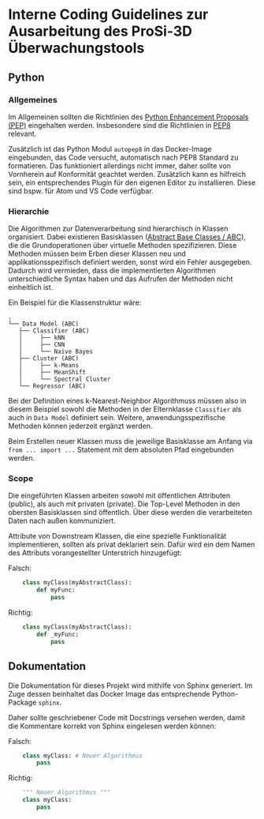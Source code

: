 # Interne Coding Guidelines zur Ausarbeitung des ProSi-3D Überwachungstools

## Python

### Allgemeines

Im Allgemeinen sollten die Richtlinien des [Python Enhancement Proposals (PEP)](https://www.python.org/dev/peps/) eingehalten werden. Insbesondere sind die Richtlinien in [PEP8](https://www.python.org/dev/peps/pep-0008/) relevant.

Zusätzlich ist das Python Modul ```autopep8``` in das Docker-Image eingebunden, das Code versucht, automatisch nach PEP8 Standard zu formatieren. Das funktioniert allerdings nicht immer, daher sollte von Vornherein auf Konformität geachtet werden. Zusätzlich kann es hilfreich sein, ein entsprechendes Plugin für den eigenen Editor zu installieren. Diese sind bspw. für Atom und VS Code verfügbar.

### Hierarchie

Die Algorithmen zur Datenverarbeitung sind hierarchisch in Klassen organisiert. Dabei existieren Basisklassen ([Abstract Base Classes / ABC](https://docs.python.org/3/library/abc.html)), die die Grundoperationen über virtuelle Methoden spezifizieren. Diese Methoden müssen beim Erben dieser Klassen neu und applikationsspezifisch definiert werden, sonst wird ein Fehler ausgegeben.
Dadurch wird vermieden, dass die implementierten Algorithmen unterschiedliche Syntax haben und das Aufrufen der Methoden nicht einheitlich ist.

Ein Beispiel für die Klassenstruktur wäre:

```
.
└── Data Model (ABC)
   ├── Classifier (ABC)
   │     ├── kNN
   │     ├── CNN
   │     └── Naive Bayes
   ├── Cluster (ABC)
   │     ├── k-Means
   │     ├── MeanShift
   │     └── Spectral Cluster
   └── Regressor (ABC)
```

Bei der Definition eines k-Nearest-Neighbor Algorithmuss müssen also in diesem Beispiel sowohl die Methoden in der Elternklasse ```Classifier``` als auch in ```Data Model``` definiert sein. Weitere, anwendungsspezifische Methoden können jederzeit ergänzt werden.

Beim Erstellen neuer Klassen muss die jeweilige Basisklasse am Anfang via ```from ... import ...``` Statement mit dem absoluten Pfad eingebunden werden.

### Scope

Die eingeführten Klassen arbeiten sowohl mit öffentlichen Attributen (public), als auch mit privaten (private). Die Top-Level Methoden in den obersten Basisklassen sind öffentlich. Über diese werden die verarbeiteten Daten nach außen kommuniziert.

Attribute von Downstream Klassen, die eine spezielle Funktionalität implementieren, sollten als privat deklariert sein. Dafür wird ein dem Namen des Attributs vorangestellter Unterstrich hinzugefügt:

Falsch:
```python
    class myClass(myAbstractClass):
        def myFunc:
            pass
```

Richtig:
```python
    class myClass(myAbstractClass):
        def _myFunc:
            pass
```

## Dokumentation

Die Dokumentation für dieses Projekt wird mithilfe von Sphinx generiert. Im Zuge dessen beinhaltet das Docker Image das entsprechende Python-Package ```sphinx```. 

Daher sollte geschriebener Code mit Docstrings versehen werden, damit die Kommentare korrekt von Sphinx eingelesen werden können:

Falsch:
```python
    class myClass: # Neuer Algorithmus
        pass
```

Richtig:
```python
    """ Neuer Algorithmus """
    class myClass:
        pass
```